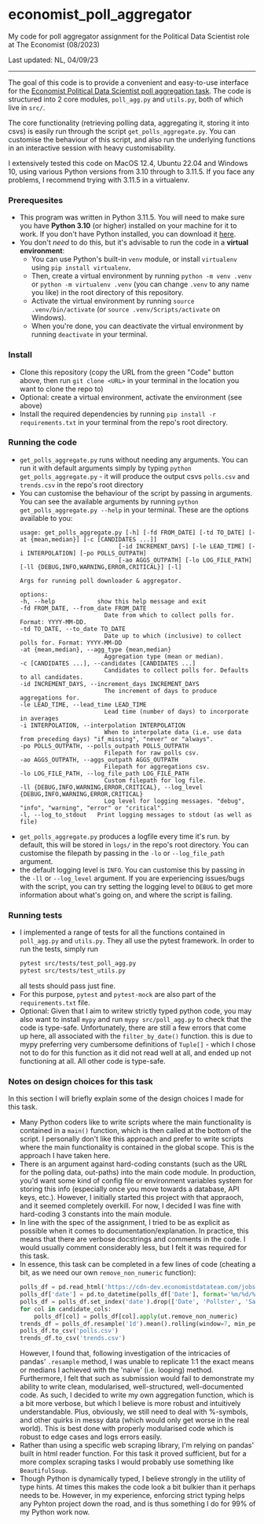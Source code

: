 # economist_poll_aggregator
My code for poll aggregator assignment for the Political Data Scientist role at The Economist (08/2023)

Last updated: NL, 04/09/23
_______________________________

The goal of this code is to provide a convenient and easy-to-use interface for the [Economist Political Data Scientist poll aggregation task](https://cdn-dev.economistdatateam.com/jobs/pds/code-test/assignment.html). The code is structured into 2 core modules, `poll_agg.py` and `utils.py`, both of which live in `src/`. 

The core functionality (retrieving polling data, aggregating it, storing it into csvs) is easily run through the script `get_polls_aggregate.py`. You can customise the behaviour of this script, and also run the underlying functions in an interactive session with heavy customisability.

I extensively tested this code on MacOS 12.4, Ubuntu 22.04 and Windows 10, using various Python versions from 3.10 through to 3.11.5. If you face any problems, I recommend trying with 3.11.5 in a virtualenv. 

### Prerequesites
- This program was written in Python 3.11.5. You will need to make sure you have **Python 3.10** (or higher) installed on your machine for it to work. If you don't have Python installed, you can download it [here](https://www.python.org/downloads/).
- You don't *need* to do this, but it's advisable to run the code in a **virtual environment**: 
    - You can use Python's built-in `venv` module, or install `virtualenv` using `pip install virtualenv`. 
    - Then, create a virtual environment by running `python -m venv .venv` or `python -m virtualenv .venv` (you can change `.venv` to any name you like) in the root directory of this repository. 
    - Activate the virtual environment by running `source .venv/bin/activate` (or `source .venv/Scripts/activate` on Windows). 
    - When you're done, you can deactivate the virtual environment by running `deactivate` in your terminal.

### Install
- Clone this repository (copy the URL from the green "Code" button above, then run `git clone <URL>` in your terminal in the location you want to clone the repo to)
- Optional: create a virtual environment, activate the environment (see above)
- Install the required dependencies by running `pip install -r requirements.txt` in your terminal from the repo's root directory. 

### Running the code
- `get_polls_aggregate.py` runs without needing any arguments. You can run it with default arguments simply by typing `python get_polls_aggregate.py` - it will produce the output csvs `polls.csv` and `trends.csv` in the repo's root directory
- You can customise the behaviour of the script by passing in arguments. You can see the available arguments by running `python get_polls_aggregate.py --help` in your terminal. These are the options available to you: 
    ```
    usage: get_polls_aggregate.py [-h] [-fd FROM_DATE] [-td TO_DATE] [-at {mean,median}] [-c [CANDIDATES ...]]
                                [-id INCREMENT_DAYS] [-le LEAD_TIME] [-i INTERPOLATION] [-po POLLS_OUTPATH]
                                [-ao AGGS_OUTPATH] [-lo LOG_FILE_PATH] [-ll {DEBUG,INFO,WARNING,ERROR,CRITICAL}] [-l]

    Args for running poll downloader & aggregator.

    options:
    -h, --help            show this help message and exit
    -fd FROM_DATE, --from_date FROM_DATE
                            Date from which to collect polls for. Format: YYYY-MM-DD.
    -td TO_DATE, --to_date TO_DATE
                            Date up to which (inclusive) to collect polls for. Format: YYYY-MM-DD
    -at {mean,median}, --agg_type {mean,median}
                            Aggregation type (mean or median).
    -c [CANDIDATES ...], --candidates [CANDIDATES ...]
                            Candidates to collect polls for. Defaults to all candidates.
    -id INCREMENT_DAYS, --increment_days INCREMENT_DAYS
                            The increment of days to produce aggregations for.
    -le LEAD_TIME, --lead_time LEAD_TIME
                            Lead time (number of days) to incorporate in averages
    -i INTERPOLATION, --interpolation INTERPOLATION
                            When to interpolate data (i.e. use data from preceding days) "if_missing", "never" or "always".
    -po POLLS_OUTPATH, --polls_outpath POLLS_OUTPATH
                            Filepath for raw polls csv.
    -ao AGGS_OUTPATH, --aggs_outpath AGGS_OUTPATH
                            Filepath for aggregations csv.
    -lo LOG_FILE_PATH, --log_file_path LOG_FILE_PATH
                            Custom filepath for log file.
    -ll {DEBUG,INFO,WARNING,ERROR,CRITICAL}, --log_level {DEBUG,INFO,WARNING,ERROR,CRITICAL}
                            Log level for logging messages. "debug", "info", "warning", "error" or "critical".
    -l, --log_to_stdout   Print logging messages to stdout (as well as file)
    ``` 
- `get_polls_aggregate.py` produces a logfile every time it's run. by default, this will be stored in `logs/` in the repo's root directory. You can customise the filepath by passing in the `-lo` or `--log_file_path` argument. 
- the default logging level is `INFO`. You can customise this by passing in the `-ll` or `--log_level` argument. If you are experiencing issues/bugs with the script, you can try setting the logging level to `DEBUG` to get more information about what's going on, and where the script is failing.

### Running tests
- I implemented a range of tests for all the functions contained in `poll_agg.py` and `utils.py`. They all use the pytest framework. In order to run the tests, simply run 
    ```bash
    pytest src/tests/test_poll_agg.py
    pytest src/tests/test_utils.py
    ``` 
    all tests should pass just fine.
- For this purpose, `pytest` and `pytest-mock` are also part of the `requirements.txt` file. 
- Optional: Given that I aim to writew strictly typed python code, you may also want to install `mypy` and run `mypy src/poll_agg.py` to check that the code is type-safe. Unfortunately, there are still a few errors that come up here, all associated with the `filter_by_date()` function. this is due to mypy preferring very cumbersome definitions of `Tuple[]` - which I chose not to do for this function as it did not read well at all, and ended up not functioning at all. All other code is type-safe. 

### Notes on design choices for this task
In this section I will briefly explain some of the design choices I made for this task.
- Many Python coders like to write scripts where the main functionality is contained in a `main()` function, which is then called at the bottom of the script. I personally don't like this approach and prefer to write scripts where the main functionality is contained in the global scope. This is the approach I have taken here. 
- There is an argument against hard-coding constants (such as the URL for the polling data, out-paths) into the main code module. In production, you'd want some kind of config file or environment variables system for storing this info (especially once you move towards a database, API keys, etc.). However, I initially started this project with that appraoch, and it seemed completely overkill. For now, I decided I was fine with hard-coding 3 constants into the main module.
- In line with the spec of the assignment, I tried to be as explicit as possible when it comes to documentation/explanation. In practice, this means that there are verbose docstrings and comments in the code. I would usually comment considerably less, but I felt it was required for this task.
- In essence, this task can be completed in a few lines of code (cheating a bit, as we need our own `remove_non_numeric` function):    
    ```python
    polls_df = pd.read_html('https://cdn-dev.economistdatateam.com/jobs/pds/code-test/index.html')[0]
    polls_df['date'] = pd.to_datetime(polls_df['Date'], format='%m/%d/%y')
    polls_df = polls_df.set_index('date').drop(['Date', 'Pollster', 'Sample'], axis=1)
    for col in candidate_cols:
        polls_df[col] = polls_df[col].apply(ut.remove_non_numeric)
    trends_df = polls_df.resample('1d').mean().rolling(window=7, min_periods=1).mean()
    polls_df.to_csv('polls.csv')
    trends_df.to_csv('trends.csv')
    ```  
    However, I found that, following investigation of the intricacies of pandas' `.resample` method, I was unable to replicate 1:1 the exact means or medians I achieved with the 'naive' (i.e. looping) method. Furthermore, I felt that such as submission would fail to demonstrate my ability to write clean, modularised, well-structured, well-documented code. As such, I decided to write my own aggregation function, which is a bit more verbose, but which I believe is more robust and intuitively understandable. Plus, obviously, we still need to deal with %-symbols, and other quirks in messy data (which would only get worse in the real world). This is best done with properly modularised code which is robust to edge cases and logs errors easily. 
- Rather than using a specific web scraping library, I'm relying on pandas' built in html reader function. For this task it proved sufficient, but for a more complex scraping tasks I would probably use something like `BeautifulSoup`.
- Though Python is dynamically typed, I believe strongly in the utility of type hints. At times this makes the code look a bit bulkier than it perhaps needs to be. However, in my experience, enforcing strict typing helps any Pyhton project down the road, and is thus something I do for 99% of my Python work now.
